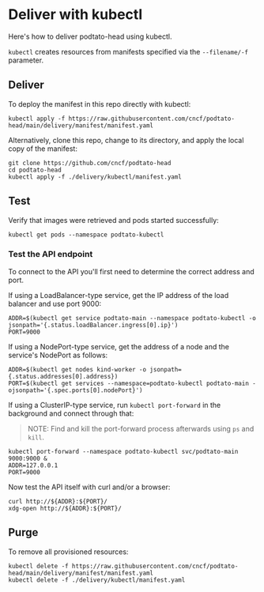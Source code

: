 # Deliver with kubectl

Here's how to deliver podtato-head using kubectl.

`kubectl` creates resources from manifests specified via the `--filename/-f`
parameter.

## Deliver

To deploy the manifest in this repo directly with kubectl:

```
kubectl apply -f https://raw.githubusercontent.com/cncf/podtato-head/main/delivery/manifest/manifest.yaml
```

Alternatively, clone this repo, change to its directory, and apply the local
copy of the manifest:

```
git clone https://github.com/cncf/podtato-head
cd podtato-head
kubectl apply -f ./delivery/kubectl/manifest.yaml
```

## Test

Verify that images were retrieved and pods started successfully:

```
kubectl get pods --namespace podtato-kubectl
```

### Test the API endpoint

To connect to the API you'll first need to determine the correct address and
port.

If using a LoadBalancer-type service, get the IP address of the load balancer
and use port 9000:

```
ADDR=$(kubectl get service podtato-main --namespace podtato-kubectl -o jsonpath='{.status.loadBalancer.ingress[0].ip}')
PORT=9000
```

If using a NodePort-type service, get the address of a node and the service's
NodePort as follows:

```
ADDR=$(kubectl get nodes kind-worker -o jsonpath={.status.addresses[0].address})
PORT=$(kubectl get services --namespace=podtato-kubectl podtato-main -ojsonpath='{.spec.ports[0].nodePort}')
```

If using a ClusterIP-type service, run `kubectl port-forward` in the background
and connect through that:

> NOTE: Find and kill the port-forward process afterwards using `ps` and `kill`.

```
kubectl port-forward --namespace podtato-kubectl svc/podtato-main 9000:9000 &
ADDR=127.0.0.1
PORT=9000
```

Now test the API itself with curl and/or a browser:

```
curl http://${ADDR}:${PORT}/
xdg-open http://${ADDR}:${PORT}/
```

## Purge

To remove all provisioned resources:

```
kubectl delete -f https://raw.githubusercontent.com/cncf/podtato-head/main/delivery/manifest/manifest.yaml
kubectl delete -f ./delivery/kubectl/manifest.yaml
```
